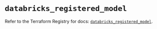 # `databricks_registered_model`

Refer to the Terraform Registry for docs: [`databricks_registered_model`](https://registry.terraform.io/providers/databricks/databricks/1.37.1/docs/resources/registered_model).
